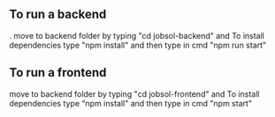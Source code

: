 ## To run a backend 
  
. move to backend folder by typing "cd jobsol-backend" and
  To install dependencies type "npm install"
  and then type in cmd "npm run start" 
## To run a frontend
move to backend folder by typing "cd jobsol-frontend" and 
To install dependencies type "npm install"
and then type in cmd "npm start" 

##
